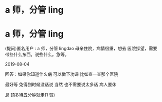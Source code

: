 # a 师，分管 ling

# a 师，分管 ling

(提问)匿名用户 : a 师，分管 lingdao 母亲住院，病情很重，想去 医院探望，需要带些什么东西，说些什么。急等。

2019-08-04

回答：如果你知道什么病 可以做下功课 比如查一查那个医院

最好等 免得到时候没话说 当然 也不需要说太多话 病人要休

息 顶多待五分钟就走(1 赞)